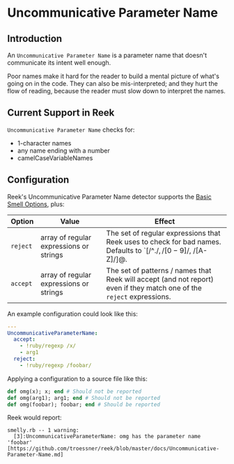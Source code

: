 # Uncommunicative Parameter Name

## Introduction

An `Uncommunicative Parameter Name` is a parameter name that doesn't communicate its intent well enough.

Poor names make it hard for the reader to build a mental picture of what's going on in the code. They can also be mis-interpreted; and they hurt the flow of reading, because the reader must slow down to interpret the names.

## Current Support in Reek

`Uncommunicative Parameter Name` checks for:

* 1-character names
* any name ending with a number
* camelCaseVariableNames

## Configuration

Reek's Uncommunicative Parameter Name detector supports the [Basic Smell Options](Basic-Smell-Options.md), plus:

| Option         | Value       | Effect  |
| ---------------|-------------|---------|
| `reject` | array of regular expressions or strings | The set of regular expressions that Reek uses to check for bad names. Defaults to `[/^.$/, /[0-9]$/, /[A-Z]/]@. |
| `accept` | array of regular expressions or strings | The set of patterns / names that Reek will accept (and not report) even if they match one of the `reject` expressions. |


An example configuration could look like this:

```Yaml
---
UncommunicativeParameterName:
  accept:
    - !ruby/regexp /x/
    - arg1
  reject:
    - !ruby/regexp /foobar/
```

Applying a configuration to a source file like this:

```Ruby
def omg(x); x; end # Should not be reported
def omg(arg1); arg1; end # Should not be reported
def omg(foobar); foobar; end # Should be reported
```

Reek would report:

```
smelly.rb -- 1 warning:
  [3]:UncommunicativeParameterName: omg has the parameter name 'foobar' [https://github.com/troessner/reek/blob/master/docs/Uncommunicative-Parameter-Name.md]

```
